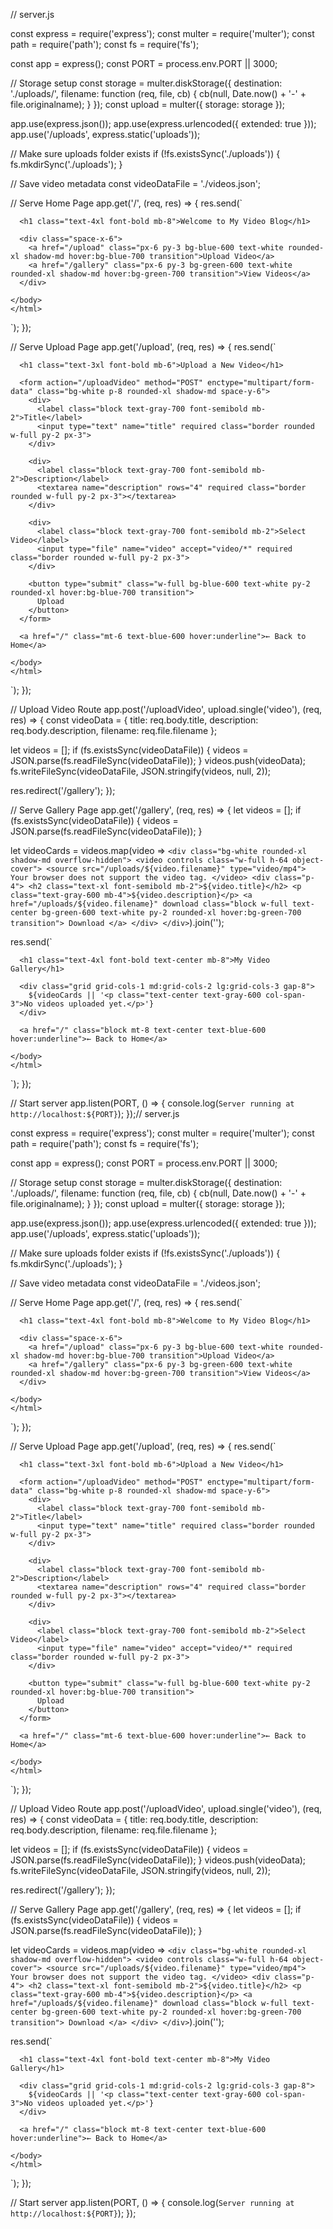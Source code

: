 // server.js

const express = require('express');
const multer = require('multer');
const path = require('path');
const fs = require('fs');

const app = express();
const PORT = process.env.PORT || 3000;

// Storage setup
const storage = multer.diskStorage({
  destination: './uploads/',
  filename: function (req, file, cb) {
    cb(null, Date.now() + '-' + file.originalname);
  }
});
const upload = multer({ storage: storage });

app.use(express.json());
app.use(express.urlencoded({ extended: true }));
app.use('/uploads', express.static('uploads'));

// Make sure uploads folder exists
if (!fs.existsSync('./uploads')) {
  fs.mkdirSync('./uploads');
}

// Save video metadata
const videoDataFile = './videos.json';

// Serve Home Page
app.get('/', (req, res) => {
  res.send(`
    <!DOCTYPE html>
    <html lang="en">
    <head>
      <meta charset="UTF-8">
      <meta name="viewport" content="width=device-width, initial-scale=1">
      <title>Home</title>
      <script src="https://cdn.tailwindcss.com"></script>
    </head>
    <body class="bg-gray-100 flex flex-col items-center justify-center min-h-screen">

      <h1 class="text-4xl font-bold mb-8">Welcome to My Video Blog</h1>

      <div class="space-x-6">
        <a href="/upload" class="px-6 py-3 bg-blue-600 text-white rounded-xl shadow-md hover:bg-blue-700 transition">Upload Video</a>
        <a href="/gallery" class="px-6 py-3 bg-green-600 text-white rounded-xl shadow-md hover:bg-green-700 transition">View Videos</a>
      </div>

    </body>
    </html>
  `);
});

// Serve Upload Page
app.get('/upload', (req, res) => {
  res.send(`
    <!DOCTYPE html>
    <html lang="en">
    <head>
      <meta charset="UTF-8">
      <meta name="viewport" content="width=device-width, initial-scale=1">
      <title>Upload Video</title>
      <script src="https://cdn.tailwindcss.com"></script>
    </head>
    <body class="bg-gray-100 flex flex-col items-center justify-center min-h-screen">

      <h1 class="text-3xl font-bold mb-6">Upload a New Video</h1>

      <form action="/uploadVideo" method="POST" enctype="multipart/form-data" class="bg-white p-8 rounded-xl shadow-md space-y-6">
        <div>
          <label class="block text-gray-700 font-semibold mb-2">Title</label>
          <input type="text" name="title" required class="border rounded w-full py-2 px-3">
        </div>

        <div>
          <label class="block text-gray-700 font-semibold mb-2">Description</label>
          <textarea name="description" rows="4" required class="border rounded w-full py-2 px-3"></textarea>
        </div>

        <div>
          <label class="block text-gray-700 font-semibold mb-2">Select Video</label>
          <input type="file" name="video" accept="video/*" required class="border rounded w-full py-2 px-3">
        </div>

        <button type="submit" class="w-full bg-blue-600 text-white py-2 rounded-xl hover:bg-blue-700 transition">
          Upload
        </button>
      </form>

      <a href="/" class="mt-6 text-blue-600 hover:underline">← Back to Home</a>

    </body>
    </html>
  `);
});

// Upload Video Route
app.post('/uploadVideo', upload.single('video'), (req, res) => {
  const videoData = {
    title: req.body.title,
    description: req.body.description,
    filename: req.file.filename
  };

  let videos = [];
  if (fs.existsSync(videoDataFile)) {
    videos = JSON.parse(fs.readFileSync(videoDataFile));
  }
  videos.push(videoData);
  fs.writeFileSync(videoDataFile, JSON.stringify(videos, null, 2));

  res.redirect('/gallery');
});

// Serve Gallery Page
app.get('/gallery', (req, res) => {
  let videos = [];
  if (fs.existsSync(videoDataFile)) {
    videos = JSON.parse(fs.readFileSync(videoDataFile));
  }

  let videoCards = videos.map(video => `
    <div class="bg-white rounded-xl shadow-md overflow-hidden">
      <video controls class="w-full h-64 object-cover">
        <source src="/uploads/${video.filename}" type="video/mp4">
        Your browser does not support the video tag.
      </video>
      <div class="p-4">
        <h2 class="text-xl font-semibold mb-2">${video.title}</h2>
        <p class="text-gray-600 mb-4">${video.description}</p>
        <a href="/uploads/${video.filename}" download class="block w-full text-center bg-green-600 text-white py-2 rounded-xl hover:bg-green-700 transition">
          Download
        </a>
      </div>
    </div>
  `).join('');

  res.send(`
    <!DOCTYPE html>
    <html lang="en">
    <head>
      <meta charset="UTF-8">
      <meta name="viewport" content="width=device-width, initial-scale=1">
      <title>Video Gallery</title>
      <script src="https://cdn.tailwindcss.com"></script>
    </head>
    <body class="bg-gray-100 p-8">

      <h1 class="text-4xl font-bold text-center mb-8">My Video Gallery</h1>

      <div class="grid grid-cols-1 md:grid-cols-2 lg:grid-cols-3 gap-8">
        ${videoCards || '<p class="text-center text-gray-600 col-span-3">No videos uploaded yet.</p>'}
      </div>

      <a href="/" class="block mt-8 text-center text-blue-600 hover:underline">← Back to Home</a>

    </body>
    </html>
  `);
});

// Start server
app.listen(PORT, () => {
  console.log(`Server running at http://localhost:${PORT}`);
});// server.js

const express = require('express');
const multer = require('multer');
const path = require('path');
const fs = require('fs');

const app = express();
const PORT = process.env.PORT || 3000;

// Storage setup
const storage = multer.diskStorage({
  destination: './uploads/',
  filename: function (req, file, cb) {
    cb(null, Date.now() + '-' + file.originalname);
  }
});
const upload = multer({ storage: storage });

app.use(express.json());
app.use(express.urlencoded({ extended: true }));
app.use('/uploads', express.static('uploads'));

// Make sure uploads folder exists
if (!fs.existsSync('./uploads')) {
  fs.mkdirSync('./uploads');
}

// Save video metadata
const videoDataFile = './videos.json';

// Serve Home Page
app.get('/', (req, res) => {
  res.send(`
    <!DOCTYPE html>
    <html lang="en">
    <head>
      <meta charset="UTF-8">
      <meta name="viewport" content="width=device-width, initial-scale=1">
      <title>Home</title>
      <script src="https://cdn.tailwindcss.com"></script>
    </head>
    <body class="bg-gray-100 flex flex-col items-center justify-center min-h-screen">

      <h1 class="text-4xl font-bold mb-8">Welcome to My Video Blog</h1>

      <div class="space-x-6">
        <a href="/upload" class="px-6 py-3 bg-blue-600 text-white rounded-xl shadow-md hover:bg-blue-700 transition">Upload Video</a>
        <a href="/gallery" class="px-6 py-3 bg-green-600 text-white rounded-xl shadow-md hover:bg-green-700 transition">View Videos</a>
      </div>

    </body>
    </html>
  `);
});

// Serve Upload Page
app.get('/upload', (req, res) => {
  res.send(`
    <!DOCTYPE html>
    <html lang="en">
    <head>
      <meta charset="UTF-8">
      <meta name="viewport" content="width=device-width, initial-scale=1">
      <title>Upload Video</title>
      <script src="https://cdn.tailwindcss.com"></script>
    </head>
    <body class="bg-gray-100 flex flex-col items-center justify-center min-h-screen">

      <h1 class="text-3xl font-bold mb-6">Upload a New Video</h1>

      <form action="/uploadVideo" method="POST" enctype="multipart/form-data" class="bg-white p-8 rounded-xl shadow-md space-y-6">
        <div>
          <label class="block text-gray-700 font-semibold mb-2">Title</label>
          <input type="text" name="title" required class="border rounded w-full py-2 px-3">
        </div>

        <div>
          <label class="block text-gray-700 font-semibold mb-2">Description</label>
          <textarea name="description" rows="4" required class="border rounded w-full py-2 px-3"></textarea>
        </div>

        <div>
          <label class="block text-gray-700 font-semibold mb-2">Select Video</label>
          <input type="file" name="video" accept="video/*" required class="border rounded w-full py-2 px-3">
        </div>

        <button type="submit" class="w-full bg-blue-600 text-white py-2 rounded-xl hover:bg-blue-700 transition">
          Upload
        </button>
      </form>

      <a href="/" class="mt-6 text-blue-600 hover:underline">← Back to Home</a>

    </body>
    </html>
  `);
});

// Upload Video Route
app.post('/uploadVideo', upload.single('video'), (req, res) => {
  const videoData = {
    title: req.body.title,
    description: req.body.description,
    filename: req.file.filename
  };

  let videos = [];
  if (fs.existsSync(videoDataFile)) {
    videos = JSON.parse(fs.readFileSync(videoDataFile));
  }
  videos.push(videoData);
  fs.writeFileSync(videoDataFile, JSON.stringify(videos, null, 2));

  res.redirect('/gallery');
});

// Serve Gallery Page
app.get('/gallery', (req, res) => {
  let videos = [];
  if (fs.existsSync(videoDataFile)) {
    videos = JSON.parse(fs.readFileSync(videoDataFile));
  }

  let videoCards = videos.map(video => `
    <div class="bg-white rounded-xl shadow-md overflow-hidden">
      <video controls class="w-full h-64 object-cover">
        <source src="/uploads/${video.filename}" type="video/mp4">
        Your browser does not support the video tag.
      </video>
      <div class="p-4">
        <h2 class="text-xl font-semibold mb-2">${video.title}</h2>
        <p class="text-gray-600 mb-4">${video.description}</p>
        <a href="/uploads/${video.filename}" download class="block w-full text-center bg-green-600 text-white py-2 rounded-xl hover:bg-green-700 transition">
          Download
        </a>
      </div>
    </div>
  `).join('');

  res.send(`
    <!DOCTYPE html>
    <html lang="en">
    <head>
      <meta charset="UTF-8">
      <meta name="viewport" content="width=device-width, initial-scale=1">
      <title>Video Gallery</title>
      <script src="https://cdn.tailwindcss.com"></script>
    </head>
    <body class="bg-gray-100 p-8">

      <h1 class="text-4xl font-bold text-center mb-8">My Video Gallery</h1>

      <div class="grid grid-cols-1 md:grid-cols-2 lg:grid-cols-3 gap-8">
        ${videoCards || '<p class="text-center text-gray-600 col-span-3">No videos uploaded yet.</p>'}
      </div>

      <a href="/" class="block mt-8 text-center text-blue-600 hover:underline">← Back to Home</a>

    </body>
    </html>
  `);
});

// Start server
app.listen(PORT, () => {
  console.log(`Server running at http://localhost:${PORT}`);
});
